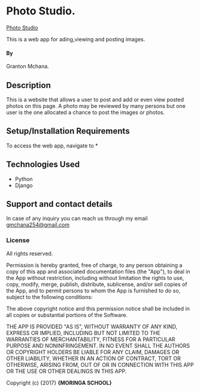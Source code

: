 # Photo Studio.

[Photo Studio](https://github.com/Grantone/Photo-Studio)


This is a web app for ading,viewing and posting images.
#### By

Granton Mchana.

## Description
This is a website that allows a user to post and add or even view posted photos on this page. A photo may be reviewed by many persons but one user is the one allocated a chance to post the images or photos.

## Setup/Installation Requirements
To access the web app, navigate to
*

## Technologies Used

* Python
* Django

## Support and contact details
In case of any inquiry you can reach us through my email gmchana254@gmail.com

### License

All rights reserved.

Permission is hereby granted, free of charge, to any person obtaining a copy
of this app and associated documentation files (the "App"), to deal
in the App without restriction, including without limitation the rights
to use, copy, modify, merge, publish, distribute, sublicense, and/or sell
copies of the App, and to permit persons to whom the App is
furnished to do so, subject to the following conditions:

The above copyright notice and this permission notice shall be included in
all copies or substantial portions of the Software.

THE APP IS PROVIDED "AS IS", WITHOUT WARRANTY OF ANY KIND, EXPRESS OR
IMPLIED, INCLUDING BUT NOT LIMITED TO THE WARRANTIES OF MERCHANTABILITY,
FITNESS FOR A PARTICULAR PURPOSE AND NONINFRINGEMENT. IN NO EVENT SHALL THE
AUTHORS OR COPYRIGHT HOLDERS BE LIABLE FOR ANY CLAIM, DAMAGES OR OTHER
LIABILITY, WHETHER IN AN ACTION OF CONTRACT, TORT OR OTHERWISE, ARISING FROM,
OUT OF OR IN CONNECTION WITH THIS APP OR THE USE OR OTHER DEALINGS IN
THIS APP.

Copyright (c) {2017} **{MORINGA SCHOOL}**
